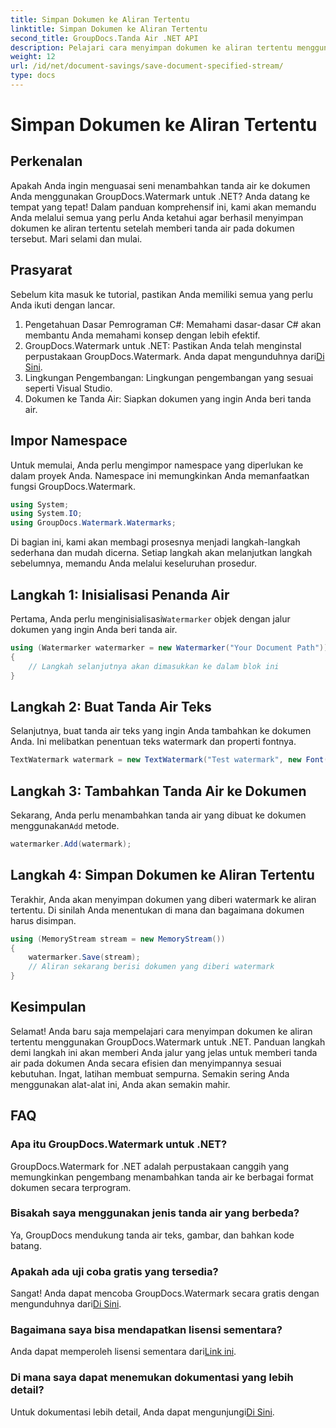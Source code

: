 ```yaml
---
title: Simpan Dokumen ke Aliran Tertentu
linktitle: Simpan Dokumen ke Aliran Tertentu
second_title: GroupDocs.Tanda Air .NET API
description: Pelajari cara menyimpan dokumen ke aliran tertentu menggunakan GroupDocs.Watermark untuk .NET dengan panduan langkah demi langkah ini. Sempurna untuk pengembang dari semua tingkatan.
weight: 12
url: /id/net/document-savings/save-document-specified-stream/
type: docs
---
```

# Simpan Dokumen ke Aliran Tertentu

## Perkenalan
Apakah Anda ingin menguasai seni menambahkan tanda air ke dokumen Anda menggunakan GroupDocs.Watermark untuk .NET? Anda datang ke tempat yang tepat! Dalam panduan komprehensif ini, kami akan memandu Anda melalui semua yang perlu Anda ketahui agar berhasil menyimpan dokumen ke aliran tertentu setelah memberi tanda air pada dokumen tersebut. Mari selami dan mulai.
## Prasyarat
Sebelum kita masuk ke tutorial, pastikan Anda memiliki semua yang perlu Anda ikuti dengan lancar.
1. Pengetahuan Dasar Pemrograman C#: Memahami dasar-dasar C# akan membantu Anda memahami konsep dengan lebih efektif.
2.  GroupDocs.Watermark untuk .NET: Pastikan Anda telah menginstal perpustakaan GroupDocs.Watermark. Anda dapat mengunduhnya dari[Di Sini](https://releases.groupdocs.com/Watermark/net/).
3. Lingkungan Pengembangan: Lingkungan pengembangan yang sesuai seperti Visual Studio.
4. Dokumen ke Tanda Air: Siapkan dokumen yang ingin Anda beri tanda air.
## Impor Namespace
Untuk memulai, Anda perlu mengimpor namespace yang diperlukan ke dalam proyek Anda. Namespace ini memungkinkan Anda memanfaatkan fungsi GroupDocs.Watermark.
```csharp
using System;
using System.IO;
using GroupDocs.Watermark.Watermarks;
```
Di bagian ini, kami akan membagi prosesnya menjadi langkah-langkah sederhana dan mudah dicerna. Setiap langkah akan melanjutkan langkah sebelumnya, memandu Anda melalui keseluruhan prosedur.
## Langkah 1: Inisialisasi Penanda Air
 Pertama, Anda perlu menginisialisasi`Watermarker` objek dengan jalur dokumen yang ingin Anda beri tanda air.
```csharp
using (Watermarker watermarker = new Watermarker("Your Document Path"))
{
    // Langkah selanjutnya akan dimasukkan ke dalam blok ini
}
```
## Langkah 2: Buat Tanda Air Teks
Selanjutnya, buat tanda air teks yang ingin Anda tambahkan ke dokumen Anda. Ini melibatkan penentuan teks watermark dan properti fontnya.
```csharp
TextWatermark watermark = new TextWatermark("Test watermark", new Font("Arial", 12));
```
## Langkah 3: Tambahkan Tanda Air ke Dokumen
 Sekarang, Anda perlu menambahkan tanda air yang dibuat ke dokumen menggunakan`Add` metode.
```csharp
watermarker.Add(watermark);
```
## Langkah 4: Simpan Dokumen ke Aliran Tertentu
Terakhir, Anda akan menyimpan dokumen yang diberi watermark ke aliran tertentu. Di sinilah Anda menentukan di mana dan bagaimana dokumen harus disimpan.
```csharp
using (MemoryStream stream = new MemoryStream())
{
    watermarker.Save(stream);
    // Aliran sekarang berisi dokumen yang diberi watermark
}
```
## Kesimpulan
Selamat! Anda baru saja mempelajari cara menyimpan dokumen ke aliran tertentu menggunakan GroupDocs.Watermark untuk .NET. Panduan langkah demi langkah ini akan memberi Anda jalur yang jelas untuk memberi tanda air pada dokumen Anda secara efisien dan menyimpannya sesuai kebutuhan. Ingat, latihan membuat sempurna. Semakin sering Anda menggunakan alat-alat ini, Anda akan semakin mahir.
## FAQ
### Apa itu GroupDocs.Watermark untuk .NET?
GroupDocs.Watermark for .NET adalah perpustakaan canggih yang memungkinkan pengembang menambahkan tanda air ke berbagai format dokumen secara terprogram.
### Bisakah saya menggunakan jenis tanda air yang berbeda?
Ya, GroupDocs mendukung tanda air teks, gambar, dan bahkan kode batang.
### Apakah ada uji coba gratis yang tersedia?
 Sangat! Anda dapat mencoba GroupDocs.Watermark secara gratis dengan mengunduhnya dari[Di Sini](https://releases.groupdocs.com/).
### Bagaimana saya bisa mendapatkan lisensi sementara?
 Anda dapat memperoleh lisensi sementara dari[Link ini](https://purchase.groupdocs.com/temporary-license/).
### Di mana saya dapat menemukan dokumentasi yang lebih detail?
 Untuk dokumentasi lebih detail, Anda dapat mengunjungi[Di Sini](https://tutorials.groupdocs.com/Watermark/net/).